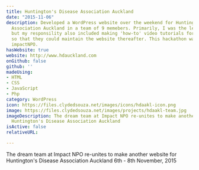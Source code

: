 ```yaml
---
title: Huntington's Disease Association Auckland
date: "2015-11-06"
description: Developed a WordPress website over the weekend for Huntington's Disease
  Association Auckland in a team of 9 memebers. Primarily, I was the lead developer
  but my responsility also included making 'how-to' video tutorials for the charity
  so that they could maintain the website thereafter. This hackathon was hosted by
  impactNPO.
hasWebsite: true
website: http://www.hdauckland.com
onGithub: false
github: ''
madeUsing:
- HTML
- CSS
- JavaScript
- Php
category: WordPress
icon: https://files.clydedsouza.net/images/icons/hdaakl-icon.png
image: https://files.clydedsouza.net/images/projects/hdaakl-team.jpg
imageDescription: The dream team at Impact NPO re-unites to make another website for
  Huntington's Disease Association Auckland
isActive: false
relativeURL: 

---
```


The dream team at Impact NPO re-unites to make another website for
  Huntington's Disease Association Auckland 6th - 8th November, 2015

